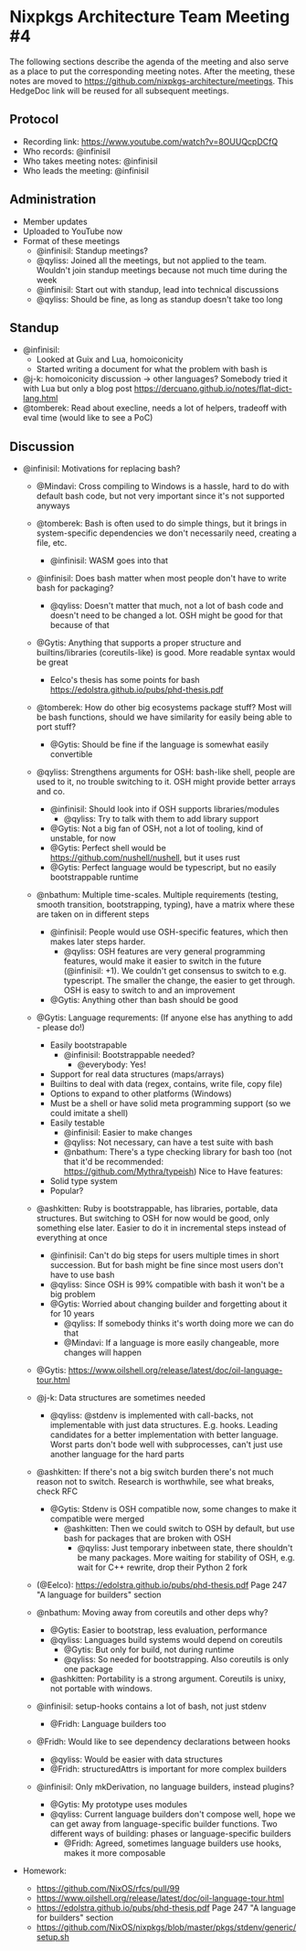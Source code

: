 # Nixpkgs Architecture Team Meeting #4

The following sections describe the agenda of the meeting and also serve as a place to put the corresponding meeting notes. After the meeting, these notes are moved to https://github.com/nixpkgs-architecture/meetings. This HedgeDoc link will be reused for all subsequent meetings.

## Protocol

- Recording link: <https://www.youtube.com/watch?v=8OUUQcpDCfQ>
- Who records: @infinisil
- Who takes meeting notes: @infinisil
- Who leads the meeting: @infinisil

## Administration

- Member updates
- Uploaded to YouTube now
- Format of these meetings
  - @infinisil: Standup meetings?
  - @qyliss: Joined all the meetings, but not applied to the team. Wouldn't join standup meetings because not much time during the week
  - @infinisil: Start out with standup, lead into technical discussions
  - @qyliss: Should be fine, as long as standup doesn't take too long

## Standup

- @infinisil:
  - Looked at Guix and Lua, homoiconicity
  - Started writing a document for what the problem with bash is
- @j-k: homoiconicity discussion -> other languages? Somebody tried it with Lua but only a blog post https://dercuano.github.io/notes/flat-dict-lang.html
- @tomberek: Read about execline, needs a lot of helpers, tradeoff with eval time (would like to see a PoC)

## Discussion

- @infinisil: Motivations for replacing bash?
  - @Mindavi: Cross compiling to Windows is a hassle, hard to do with default bash code, but not very important since it's not supported anyways
  - @tomberek: Bash is often used to do simple things, but it brings in system-specific dependencies we don't necessarily need, creating a file, etc.
    - @infinisil: WASM goes into that
  - @infinisil: Does bash matter when most people don't have to write bash for packaging?
    - @qyliss: Doesn't matter that much, not a lot of bash code and doesn't need to be changed a lot. OSH might be good for that because of that
  - @Gytis: Anything that supports a proper structure and builtins/libraries (coreutils-like) is good. More readable syntax would be great
    - Eelco's thesis has some points for bash https://edolstra.github.io/pubs/phd-thesis.pdf
  - @tomberek: How do other big ecosystems package stuff? Most will be bash functions, should we have similarity for easily being able to port stuff?
    - @Gytis: Should be fine if the language is somewhat easily convertible
  - @qyliss: Strengthens arguments for OSH: bash-like shell, people are used to it, no trouble switching to it. OSH might provide better arrays and co.
    - @infinisil: Should look into if OSH supports libraries/modules
      - @qyliss: Try to talk with them to add library support
    - @Gytis: Not a big fan of OSH, not a lot of tooling, kind of unstable, for now
    - @Gytis: Perfect shell would be https://github.com/nushell/nushell, but it uses rust
    - @Gytis: Perfect language would be typescript, but no easily bootstrappable runtime
  - @nbathum: Multiple time-scales. Multiple requirements (testing, smooth transition, bootstrapping, typing), have a matrix where these are taken on in different steps
    - @infinisil: People would use OSH-specific features, which then makes later steps harder.
      - @qyliss: OSH features are very general programming features, would make it easier to switch in the future (@infinisil: +1). We couldn't get consensus to switch to e.g. typescript. The smaller the change, the easier to get through. OSH is easy to switch to and an improvement
    - @Gytis: Anything other than bash should be good
  - @Gytis: Language requrements: (If anyone else has anything to add - please do!)
    - Easily bootstrapable
      - @infinisil: Bootstrappable needed?
        - @everybody: Yes!
    - Support for real data structures (maps/arrays)
    - Builtins to deal with data (regex, contains, write file, copy file)
    - Options to expand to other platforms (Windows) 
    - Must be a shell or have solid meta programming support (so we could imitate a shell)
    - Easily testable
      - @infinisil: Easier to make changes
      - @qyliss: Not necessary, can have a test suite with bash
      - @nbathum: There's a type checking library for bash too (not that it'd be recommended: https://github.com/Mythra/typeish)
    Nice to Have features:
    - Solid type system
    - Popular?
  - @ashkitten: Ruby is bootstrappable, has libraries, portable, data structures. But switching to OSH for now would be good, only something else later. Easier to do it in incremental steps instead of everything at once
    - @infinisil: Can't do big steps for users multiple times in short succession. But for bash might be fine since most users don't have to use bash
    - @qyliss: Since OSH is 99% compatible with bash it won't be a big problem
    - @Gytis: Worried about changing builder and forgetting about it for 10 years
      - @qyliss: If somebody thinks it's worth doing more we can do that
      - @Mindavi: If a language is more easily changeable, more changes will happen 

  - @Gytis: https://www.oilshell.org/release/latest/doc/oil-language-tour.html
  - @j-k: Data structures are sometimes needed
    - @qyliss: @stdenv is implemented with call-backs, not implementable with just data structures. E.g. hooks. Leading candidates for a better implementation with better language. Worst parts don't bode well with subprocesses, can't just use another language for the hard parts
  - @ashkitten: If there's not a big switch burden there's not much reason not to switch. Research is worthwhile, see what breaks, check RFC
    - @Gytis: Stdenv is OSH compatible now, some changes to make it compatible were merged
      - @ashkitten: Then we could switch to OSH by default, but use bash for packages that are broken with OSH
        - @qyliss: Just temporary inbetween state, there shouldn't be many packages. More waiting for stability of OSH, e.g. wait for C++ rewrite, drop their Python 2 fork
  - (@Eelco): https://edolstra.github.io/pubs/phd-thesis.pdf Page 247 "A language for builders" section
  - @nbathum: Moving away from coreutils and other deps why?
    - @Gytis: Easier to bootstrap, less evaluation, performance
    - @qyliss: Languages build systems would depend on coreutils
      - @Gytis: But only for build, not during runtime
      - @qyliss: So needed for bootstrapping. Also coreutils is only one package
    - @ashkitten: Portability is a strong argument. Coreutils is unixy, not portable with windows.
  - @infinisil: setup-hooks contains a lot of bash, not just stdenv
    - @Fridh: Language builders too
  - @Fridh: Would like to see dependency declarations between hooks
    - @qyliss: Would be easier with data structures
    - @Fridh: structuredAttrs is important for more complex builders
  - @infinisil: Only mkDerivation, no language builders, instead plugins?
    - @Gytis: My prototype uses modules
    - @qyliss: Current language builders don't compose well, hope we can get away from language-specific builder functions. Two different ways of building: phases or language-specific builders
      - @Fridh: Agreed, sometimes language builders use hooks, makes it more composable
      
    
- Homework:
    - https://github.com/NixOS/rfcs/pull/99
    - https://www.oilshell.org/release/latest/doc/oil-language-tour.html
    - https://edolstra.github.io/pubs/phd-thesis.pdf Page 247 "A language for builders" section
    - https://github.com/NixOS/nixpkgs/blob/master/pkgs/stdenv/generic/setup.sh
